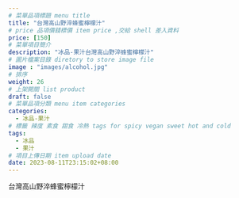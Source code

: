 ```yaml
---
# 菜單品項標題 menu title 
title: "台灣高山野淬蜂蜜檸檬汁"
# price 品項價錢標價 item price ,交給 shell 差入資料
price: [150] 
# 菜單項目簡介 
description: "冰品-果汁台灣高山野淬蜂蜜檸檬汁"
# 圖片檔案目錄 diretory to store image file
image : "images/alcohol.jpg"
# 排序
weight: 26 
# 上架開關 list product 
draft: false
# 菜單品項分類 menu item categories 
categories:
  - 冰品-果汁
# 標籤 辣度 素食 甜食 冷熱 tags for spicy vegan sweet hot and cold 
tags:
  - 冰品
  - 果汁
# 項目上傳日期 item upload date 
date: 2023-08-11T23:15:02+08:00
---
```


 台灣高山野淬蜂蜜檸檬汁
